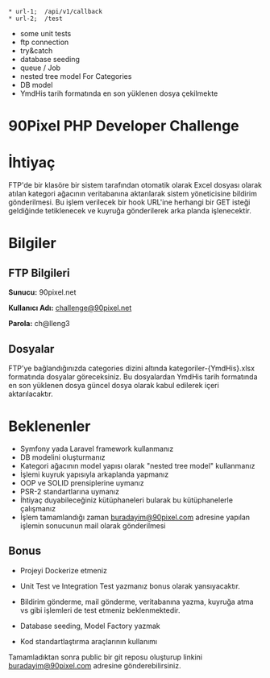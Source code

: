     * url-1;  /api/v1/callback
    * url-2;  /test
* some unit tests
* ftp connection
* try&catch
* database seeding
* queue / Job
* nested tree model For Categories
* DB model
* YmdHis tarih formatında en son yüklenen dosya çekilmekte

90Pixel PHP Developer Challenge
===============================

İhtiyaç
=======

FTP'de bir klasöre bir sistem tarafından otomatik olarak Excel dosyası olarak atılan kategori ağacının veritabanına aktarılarak sistem yöneticisine bildirim gönderilmesi. Bu işlem verilecek bir hook URL'ine herhangi bir GET isteği geldiğinde tetiklenecek ve kuyruğa gönderilerek arka planda işlenecektir.

Bilgiler
========

FTP Bilgileri
-------------

**Sunucu:** 90pixel.net

**Kullanıcı Adı:** challenge@90pixel.net

**Parola:** ch@lleng3

Dosyalar
--------

FTP'ye bağlandığınızda categories dizini altında kategoriler-{YmdHis}.xlsx formatında dosyalar göreceksiniz. Bu dosyalardan YmdHis tarih formatında en son yüklenen dosya güncel dosya olarak kabul edilerek içeri aktarılacaktır.

Beklenenler
===========

-   Symfony yada Laravel framework kullanmanız
-   DB modelini oluşturmanız
-   Kategori ağacının model yapısı olarak  "nested tree model" kullanmanız
-   İşlemi kuyruk yapısıyla arkaplanda yapmanız
-   OOP ve SOLID prensiplerine uymanız
-   PSR-2 standartlarına uymanız
-   İhtiyaç duyabileceğiniz kütüphaneleri bularak bu kütüphanelerle çalışmanız
-   İşlem tamamlandığı zaman buradayim@90pixel.com adresine yapılan işlemin sonucunun mail olarak gönderilmesi

Bonus
-----

-   Projeyi Dockerize etmeniz
-   Unit Test ve Integration Test yazmanız bonus olarak yansıyacaktır. 

-   Bildirim gönderme, mail gönderme, veritabanına yazma, kuyruğa atma vs gibi işlemleri de test etmeniz beklenmektedir.

-   Database seeding, Model Factory yazmak
-   Kod standartlaştırma araçlarının kullanımı

Tamamladıktan sonra public bir git reposu oluşturup linkini buradayim@90pixel.com adresine gönderebilirsiniz.
